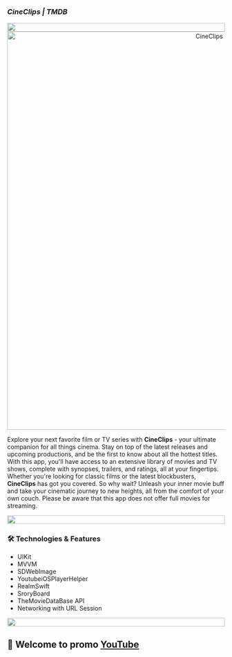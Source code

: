 ### *CineClips | TMDB*
<p align="center">
<img src="https://i.imgur.com/dBaSKWF.gif" height="20" width="100%">

<img width="920" alt="CineClips" src="https://kept.com.ua/image/1CH0/Снимок_экрана_2023-03-10_в_14.21.40.png">

Explore your next favorite film or TV series with **CineClips** - your ultimate companion for all things cinema. Stay on top of the latest releases and upcoming productions, and be the first to know about all the hottest titles. With this app, you'll have access to an extensive library of movies and TV shows, complete with synopses, trailers, and ratings, all at your fingertips. Whether you're looking for classic films or the latest blockbusters, **CineClips** has got you covered. So why wait? Unleash your inner movie buff and take your cinematic journey to new heights, all from the comfort of your own couch. Please be aware that this app does not offer full movies for streaming.

<p align="center">
<img src="https://i.imgur.com/dBaSKWF.gif" height="20" width="100%">

### 🛠️ Technologies & Features

- UIKit
- MVVM
- SDWebImage
- YoutubeiOSPlayerHelper
- RealmSwift
- SroryBoard
- TheMovieDataBase API
- Networking with URL Session


<p align="center">
<img src="https://i.imgur.com/dBaSKWF.gif" height="20" width="100%">



 ## 🎥 Welcome to promo [YouTube](https://youtu.be/X7jHHQw5QvY)
